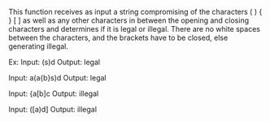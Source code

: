 This function receives as input a string compromising of the characters ( ) { } [ ] as well as any other characters in between the opening and closing characters and determines if it is legal or illegal.  There are no white spaces between the characters, and the brackets have to be closed, else generating illegal.

Ex:
Input: (s)d           Output: legal   

Input: a(a{b}s)d      Output: legal

Input: {a[b]c         Output: illegal

Input: ([a)d]         Output: illegal
